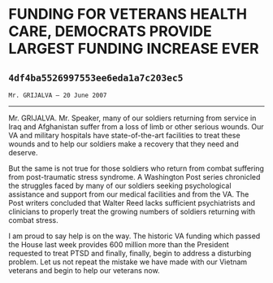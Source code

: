 # FUNDING FOR VETERANS HEALTH CARE, DEMOCRATS PROVIDE LARGEST FUNDING  INCREASE EVER
## `4df4ba5526997553ee6eda1a7c203ec5`
`Mr. GRIJALVA — 20 June 2007`

---


Mr. GRIJALVA. Mr. Speaker, many of our soldiers returning from 
service in Iraq and Afghanistan suffer from a loss of limb or other 
serious wounds. Our VA and military hospitals have state-of-the-art 
facilities to treat these wounds and to help our soldiers make a 
recovery that they need and deserve.

But the same is not true for those soldiers who return from combat 
suffering from post-traumatic stress syndrome. A Washington Post series 
chronicled the struggles faced by many of our soldiers seeking 
psychological assistance and support from our medical facilities and 
from the VA. The Post writers concluded that Walter Reed lacks 
sufficient psychiatrists and clinicians to properly treat the growing 
numbers of soldiers returning with combat stress.

I am proud to say help is on the way. The historic VA funding which 
passed the House last week provides 600 million more than the President 
requested to treat PTSD and finally, finally, begin to address a 
disturbing problem. Let us not repeat the mistake we have made with our 
Vietnam veterans and begin to help our veterans now.

